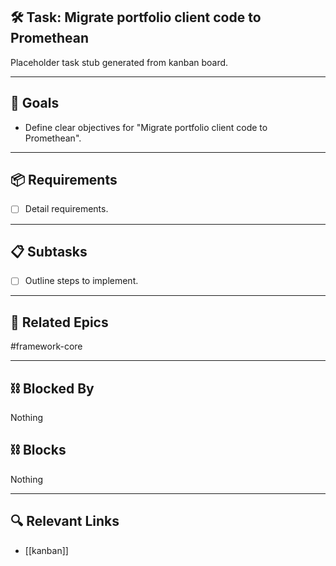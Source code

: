 ## 🛠️ Task: Migrate portfolio client code to Promethean

Placeholder task stub generated from kanban board.

---

## 🎯 Goals

- Define clear objectives for "Migrate portfolio client code to Promethean".

---

## 📦 Requirements

- [ ] Detail requirements.

---

## 📋 Subtasks

- [ ] Outline steps to implement.

---

## 🔗 Related Epics

#framework-core

---

## ⛓️ Blocked By

Nothing

## ⛓️ Blocks

Nothing

---

## 🔍 Relevant Links

- [[kanban]]
